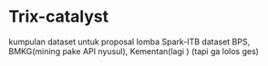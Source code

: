 # Trix-catalyst

kumpulan dataset untuk proposal lomba Spark-ITB
dataset BPS, BMKG(mining pake API nyusul), Kementan(lagi )
(tapi ga lolos ges)
